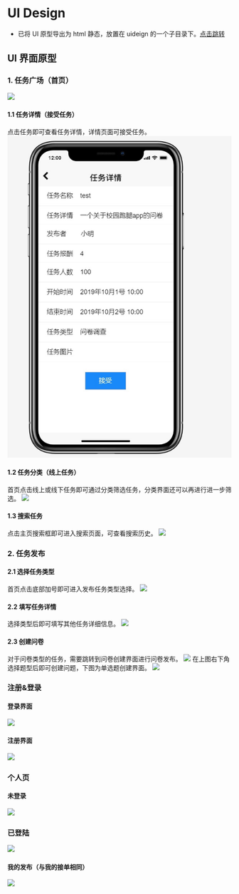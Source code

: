 # UI Design
- 已将 UI 原型导出为 html 静态，放置在 uideign 的一个子目录下。[点击跳转]()

## UI 界面原型
### 1. 任务广场（首页）
![](https://raw.githubusercontent.com/sysucodingfarmers/MakeMoney/master/doc/Documents/pictures/UI4.png)

#### 1.1 任务详情（接受任务）
点击任务即可查看任务详情，详情页面可接受任务。
![](https://raw.githubusercontent.com/sysucodingfarmers/MakeMoney/master/doc/Documents/pictures/IMG_4295.JPG)
#### 1.2 任务分类（线上任务）
首页点击线上或线下任务即可通过分类筛选任务，分类界面还可以再进行进一步筛选。
![](https://raw.githubusercontent.com/sysucodingfarmers/MakeMoney/master/doc/Documents/pictures/UI12.png)
#### 1.3 搜索任务
点击主页搜索框即可进入搜索页面，可查看搜索历史。
![](https://raw.githubusercontent.com/sysucodingfarmers/MakeMoney/master/doc/Documents/pictures/UI15.png)

### 2. 任务发布
#### 2.1 选择任务类型
首页点击底部加号即可进入发布任务类型选择。
![](https://raw.githubusercontent.com/sysucodingfarmers/MakeMoney/master/doc/Documents/pictures/UI7.png)
#### 2.2 填写任务详情
选择类型后即可填写其他任务详细信息。
![](https://raw.githubusercontent.com/sysucodingfarmers/MakeMoney/master/doc/Documents/pictures/UI9.png)
#### 2.3 创建问卷
对于问卷类型的任务，需要跳转到问卷创建界面进行问卷发布。
![](https://raw.githubusercontent.com/sysucodingfarmers/MakeMoney/master/doc/Documents/pictures/UI6.png)
在上图右下角选择题型后即可创建问题，下图为单选题创建界面。
![](https://raw.githubusercontent.com/sysucodingfarmers/MakeMoney/master/doc/Documents/pictures/UI10.png)
### 注册&登录
#### 登录界面
![](https://raw.githubusercontent.com/sysucodingfarmers/MakeMoney/master/doc/Documents/pictures/UI13.png)
#### 注册界面
![](https://raw.githubusercontent.com/sysucodingfarmers/MakeMoney/master/doc/Documents/pictures/UI1.png)
### 个人页
#### 未登录
![](https://raw.githubusercontent.com/sysucodingfarmers/MakeMoney/master/doc/Documents/pictures/UI8.png)
### 已登陆
![](https://raw.githubusercontent.com/sysucodingfarmers/MakeMoney/master/doc/Documents/pictures/UI11.png)
#### 我的发布（与我的接单相同）
![](https://raw.githubusercontent.com/sysucodingfarmers/MakeMoney/master/doc/Documents/pictures/UI3.png)

